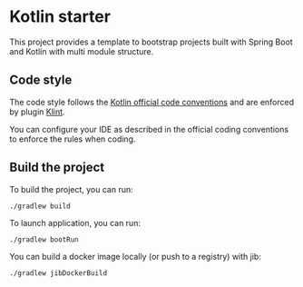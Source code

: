 # Kotlin starter

This project provides a template to bootstrap projects built with Spring Boot and Kotlin with multi module structure.

## Code style

The code style follows the [Kotlin official code conventions](https://kotlinlang.org/docs/coding-conventions.html) and 
are enforced by plugin [Klint](https://pinterest.github.io/ktlint/latest/).

You can configure your IDE as described in the official coding conventions to enforce the rules when coding.

## Build the project

To build the project, you can run:

```shell
./gradlew build
```

To launch application, you can run:

```shell
./gradlew bootRun
```

You can build a docker image locally (or push to a registry) with jib:

```shell
./gradlew jibDockerBuild
```